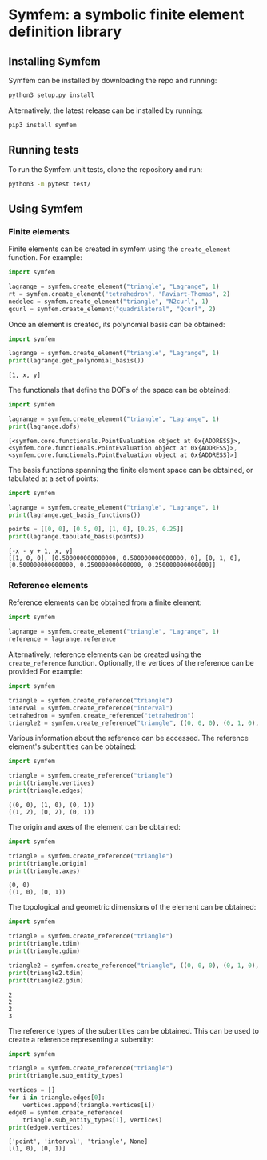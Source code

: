 # Symfem: a symbolic finite element definition library

## Installing Symfem
Symfem can be installed by downloading the repo and running:

```bash
python3 setup.py install
```

Alternatively, the latest release can be installed by running:

```bash
pip3 install symfem
```

## Running tests
To run the Symfem unit tests, clone the repository and run:

```bash
python3 -m pytest test/
```

## Using Symfem

### Finite elements
Finite elements can be created in symfem using the `create_element` function. For example:

```python
import symfem

lagrange = symfem.create_element("triangle", "Lagrange", 1)
rt = symfem.create_element("tetrahedron", "Raviart-Thomas", 2)
nedelec = symfem.create_element("triangle", "N2curl", 1)
qcurl = symfem.create_element("quadrilateral", "Qcurl", 2)
```

Once an element is created, its polynomial basis can be obtained:

```python
import symfem

lagrange = symfem.create_element("triangle", "Lagrange", 1)
print(lagrange.get_polynomial_basis())
```
```
[1, x, y]
```

The functionals that define the DOFs of the space can be obtained:

```python
import symfem

lagrange = symfem.create_element("triangle", "Lagrange", 1)
print(lagrange.dofs)
```
```
[<symfem.core.functionals.PointEvaluation object at 0x{ADDRESS}>, <symfem.core.functionals.PointEvaluation object at 0x{ADDRESS}>, <symfem.core.functionals.PointEvaluation object at 0x{ADDRESS}>]
```

The basis functions spanning the finite element space can be obtained, or tabulated
at a set of points:

```python
import symfem

lagrange = symfem.create_element("triangle", "Lagrange", 1)
print(lagrange.get_basis_functions())

points = [[0, 0], [0.5, 0], [1, 0], [0.25, 0.25]]
print(lagrange.tabulate_basis(points))
```
```
[-x - y + 1, x, y]
[[1, 0, 0], [0.500000000000000, 0.500000000000000, 0], [0, 1, 0], [0.500000000000000, 0.250000000000000, 0.250000000000000]]
```
### Reference elements
Reference elements can be obtained from a finite element:

```python
import symfem

lagrange = symfem.create_element("triangle", "Lagrange", 1)
reference = lagrange.reference
```

Alternatively, reference elements can be created using the `create_reference` function.
Optionally, the vertices of the reference can be provided
For example:

```python
import symfem

triangle = symfem.create_reference("triangle")
interval = symfem.create_reference("interval")
tetrahedron = symfem.create_reference("tetrahedron")
triangle2 = symfem.create_reference("triangle", ((0, 0, 0), (0, 1, 0), (1, 0, 1)))

```

Various information about the reference can be accessed. The reference element's subentities
can be obtained:
```python
import symfem

triangle = symfem.create_reference("triangle")
print(triangle.vertices)
print(triangle.edges)
```
```
((0, 0), (1, 0), (0, 1))
((1, 2), (0, 2), (0, 1))
```

The origin and axes of the element can be obtained:
```python
import symfem

triangle = symfem.create_reference("triangle")
print(triangle.origin)
print(triangle.axes)
```
```
(0, 0)
((1, 0), (0, 1))
```

The topological and geometric dimensions of the element can be obtained:
```python
import symfem

triangle = symfem.create_reference("triangle")
print(triangle.tdim)
print(triangle.gdim)

triangle2 = symfem.create_reference("triangle", ((0, 0, 0), (0, 1, 0), (1, 0, 1)))
print(triangle2.tdim)
print(triangle2.gdim)
```
```
2
2
2
3
```

The reference types of the subentities can be obtained. This can be used to create a reference
representing a subentity:
```python
import symfem

triangle = symfem.create_reference("triangle")
print(triangle.sub_entity_types)

vertices = []
for i in triangle.edges[0]:
    vertices.append(triangle.vertices[i])
edge0 = symfem.create_reference(
    triangle.sub_entity_types[1], vertices)
print(edge0.vertices)
```
```
['point', 'interval', 'triangle', None]
[(1, 0), (0, 1)]
```
